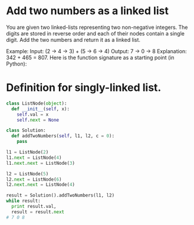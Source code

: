 # Add two numbers as a linked list

You are given two linked-lists representing two non-negative integers. The digits are stored in reverse order and each of their nodes contain a single digit. Add the two numbers and return it as a linked list.

Example:
Input: (2 -> 4 -> 3) + (5 -> 6 -> 4)
Output: 7 -> 0 -> 8
Explanation: 342 + 465 = 807.
Here is the function signature as a starting point (in Python):

# Definition for singly-linked list.
```python
class ListNode(object):
  def __init__(self, x):
    self.val = x
    self.next = None

class Solution:
  def addTwoNumbers(self, l1, l2, c = 0):
    pass

l1 = ListNode(2)
l1.next = ListNode(4)
l1.next.next = ListNode(3)

l2 = ListNode(5)
l2.next = ListNode(6)
l2.next.next = ListNode(4)

result = Solution().addTwoNumbers(l1, l2)
while result:
  print result.val,
  result = result.next
# 7 0 8
```
